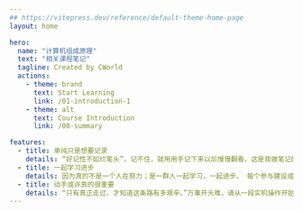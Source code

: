 ```yaml
---
## https://vitepress.dev/reference/default-theme-home-page
layout: home

hero:
  name: "计算机组成原理"
  text: "相关课程笔记"
  tagline: Created by CWorld
  actions:
    - theme: brand
      text: Start Learning
      link: /01-introduction-1
    - theme: alt
      text: Course Introduction
      link: /00-summary

features:
  - title: 单纯只是想要记录
    details: “好记性不如烂笔头”，记不住，就用用手记下来以后慢慢翻看，这是我做笔记的初衷。 不过现在分享出来，又何尝不是一种物尽其用呢？
  - title: 一起学习进步
    details: 因为真的不是一个人在努力；是一群人一起学习，一起进步。 每个参与建设或查阅网站的人，都在认真学习。
  - title: 动手或许真的很重要
    details: “只有真正走过，才知道这条路有多艰辛。”万事开头难，请从一段实机操作开始！
---
```


